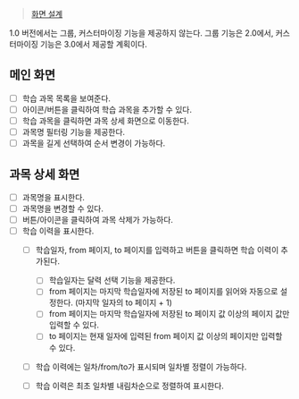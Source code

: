 > [화면 설계](https://ovenapp.io/view/hILXrABTpGS3B4JqV52NAC5HjJyArnNm/mDST9)

1.0 버전에서는 그룹, 커스터마이징 기능을 제공하지 않는다. 그룹 기능은 2.0에서, 커스터마이징 기능은 3.0에서 제공할 계획이다.

## 메인 화면

- [ ] 학습 과목 목록을 보여준다.
- [ ] 아이콘/버튼을 클릭하여 학습 과목을 추가할 수 있다.
- [ ] 학습 과목을 클릭하면 과목 상세 화면으로 이동한다.
- [ ] 과목명 필터링 기능을 제공한다.
- [ ] 과목을 길게 선택하여 순서 변경이 가능하다.

## 과목 상세 화면

- [ ] 과목명을 표시한다.
- [ ] 과목명을 변경할 수 있다.
- [ ] 버튼/아이콘을 클릭하여 과목 삭제가 가능하다.
- [ ] 학습 이력을 표시한다.
  - [ ] 학습일자, from 페이지, to 페이지를 입력하고 버튼을 클릭하면 학습 이력이 추가된다.
    - [ ] 학습일자는 달력 선택 기능을 제공한다.
    - [ ] from 페이지는 마지막 학습일자에 저장된 to 페이지를 읽어와 자동으로 설정한다. (마지막 일자의 to 페이지 + 1)
    - [ ] from 페이지는 마지막 학습일자에 저장된 to 페이지 값 이상의 페이지 값만 입력할 수 있다.
    - [ ] to 페이지는 현재 일자에 입력된 from 페이지 값 이상의 페이지만 입력할 수 있다.
  - [ ] 학습 이력에는 일차/from/to가 표시되며 일차별 정렬이 가능하다.
  - [ ] 학습 이력은 최초 일차별 내림차순으로 정렬하여 표시한다.

